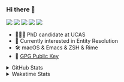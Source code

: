 ### Hi there 👋

[![](https://img.shields.io/badge/-Email-325180?logo=maildotru&logoColor=white&style=flat-square)](mailto:hi@wang.tianshu.me)
[![](https://img.shields.io/badge/-GitHub-black?logo=GitHub&style=flat-square)](https://github.com/tshu-w)
[![](https://img.shields.io/badge/-Telegram-26a5e4?labelColor=fafafa&logo=telegram&style=flat-square)](https://t.me/tshu_w) 
[![](https://img.shields.io/badge/-Twitter-1da1f2?logo=Twitter&logoColor=white&style=flat-square)](https://twitter.com/tshu_w)
[![](https://komarev.com/ghpvc/?username=tshu-w&color=blueviolet&style=flat-square)]()



- 🧑🏻‍🎓 PhD candidate at UCAS
- 🔭 Currently interested in Entity Resolution
- 🛠 macOS & Emacs & ZSH & Rime
- 🔑 [GPG Public Key](https://github.com/tshu-w/dotfiles/blob/main/config/gnupg/public.asc)

<details>

<summary>GitHub Stats</summary>

![Tianshu's GitHub stats](https://github-readme-stats.vercel.app/api?username=tshu-w&show_icons=true&theme=buefy&count_private=true)
  
</details>


<details>
  <summary>Wakatime Stats</summary>

  Currently, files accessed by tramp cannot be tracked by wakatime, see https://github.com/wakatime/wakatime-mode/issues/27
  <br>
  
<!--START_SECTION:waka-->
![Code Time](http://img.shields.io/badge/Code%20Time-6%2C403%20hrs%2031%20mins-blue)

**I'm a Night 🦉** 

```text
🌞 Morning                261 commits         ██░░░░░░░░░░░░░░░░░░░░░░░   09.63 % 
🌆 Daytime                960 commits         █████████░░░░░░░░░░░░░░░░   35.41 % 
🌃 Evening                1194 commits        ███████████░░░░░░░░░░░░░░   44.04 % 
🌙 Night                  296 commits         ███░░░░░░░░░░░░░░░░░░░░░░   10.92 % 
```
📅 **I'm Most Productive on Tuesday** 

```text
Monday                   454 commits         ████░░░░░░░░░░░░░░░░░░░░░   16.75 % 
Tuesday                  714 commits         ███████░░░░░░░░░░░░░░░░░░   26.34 % 
Wednesday                369 commits         ███░░░░░░░░░░░░░░░░░░░░░░   13.61 % 
Thursday                 178 commits         ██░░░░░░░░░░░░░░░░░░░░░░░   06.57 % 
Friday                   500 commits         █████░░░░░░░░░░░░░░░░░░░░   18.44 % 
Saturday                 335 commits         ███░░░░░░░░░░░░░░░░░░░░░░   12.36 % 
Sunday                   161 commits         █░░░░░░░░░░░░░░░░░░░░░░░░   05.94 % 
```


📊 **This Week I Spent My Time On** 

```text
💬 Programming Languages: 
sh                       12 hrs 6 mins       █████████████████████████   100.00 % 

🔥 Editors: 
Zsh                      12 hrs 6 mins       █████████████████████████   100.00 % 

🐱‍💻 Projects: 
Terminal                 5 hrs 53 mins       ████████████░░░░░░░░░░░░░   48.64 % 
lit-arkent               5 hrs 31 mins       ███████████░░░░░░░░░░░░░░   45.57 % 
Homebrew                 20 mins             █░░░░░░░░░░░░░░░░░░░░░░░░   02.87 % 
Rime                     8 mins              ░░░░░░░░░░░░░░░░░░░░░░░░░   01.16 % 
lightning-template       5 mins              ░░░░░░░░░░░░░░░░░░░░░░░░░   00.74 % 

💻 Operating System: 
Linux                    6 hrs 18 mins       █████████████░░░░░░░░░░░░   52.10 % 
Mac                      5 hrs 48 mins       ████████████░░░░░░░░░░░░░   47.90 % 
```

**I Mostly Code in Python** 

```text
Python                   19 repos            █████████░░░░░░░░░░░░░░░░   36.54 % 
Emacs Lisp               10 repos            █████░░░░░░░░░░░░░░░░░░░░   19.23 % 
Ruby                     3 repos             █░░░░░░░░░░░░░░░░░░░░░░░░   05.77 % 
Jupyter Notebook         2 repos             █░░░░░░░░░░░░░░░░░░░░░░░░   03.85 % 
Lua                      1 repo              ░░░░░░░░░░░░░░░░░░░░░░░░░   01.92 % 
```




 Last Updated on 23/04/2023 08:12:43 UTC
<!--END_SECTION:waka-->
</details>
